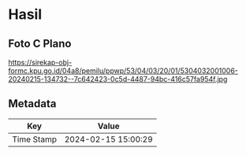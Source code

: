 # Hasil

## Foto C Plano

https://sirekap-obj-formc.kpu.go.id/04a8/pemilu/ppwp/53/04/03/20/01/5304032001006-20240215-134732--7c642423-0c5d-4487-94bc-416c57fa954f.jpg


## Metadata

| Key        | Value               |
| ---------- | ------------------- |
| Time Stamp | 2024-02-15 15:00:29 |



